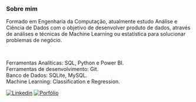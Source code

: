 ### Sobre mim
<p>Formado em Engenharia da Computação, atualmente estudo Análise e Ciência de Dados com o objetivo de desenvolver produto de dados, através de análises e técnicas de Machine Learning ou estatística para solucionar problemas de negócio.</p>
<br/>

Ferramentas Analíticas: SQL, Python e Power BI.  
Ferramentas de desenvolvimento: Git.  
Banco de Dados: SQLite, MySQL.  
Machine Learning: Classification e Regression.  

[![Linkedin](https://img.shields.io/badge/-linkedin-blue?logo=linkedin&link=https://www.linkedin.com/in/jhonatanmarques/)](https://www.linkedin.com/in/jhonatanmarques/)
[![Porfólio](https://img.shields.io/badge/-Portfólio-gray?link=https://jhonatanmarques92.github.io/)](https://jhonatanmarques92.github.io/)


<!--### Linguagens e ferramentas

![Python](https://img.shields.io/badge/-Python-black?logo=python)
![Pandas](https://img.shields.io/badge/-Pandas-black?logo=pandas)
![Numpy](https://img.shields.io/badge/-Numpy-black?logo=numpy)
![Plotly](https://img.shields.io/badge/-Plotly-black?logo=plotly)
![Seaborn](https://img.shields.io/badge/-Seaborn-black)
![Scikit-learn](https://img.shields.io/badge/-Scikit%20Learn-black?logo=scikit-learn)
![Portfólio](https://img.shields.io/badge/-Portf%C3%B3lio-white?)
![Github](https://img.shields.io/badge/-Github-black?logo=github)
<!--
**jhonatanmarques92/jhonatanmarques92** is a ✨ _special_ ✨ repository because its `README.md` (this file) appears on your GitHub profile.

Here are some ideas to get you started:

- 🔭 I’m currently working on ...
- 🌱 I’m currently learning ...
- 👯 I’m looking to collaborate on ...
- 🤔 I’m looking for help with ...
- 💬 Ask me about ...
- 📫 How to reach me: ...
- 😄 Pronouns: ...
- ⚡ Fun fact: ...
-->
